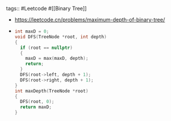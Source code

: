 tags:: #Leetcode #[[Binary Tree]]

- https://leetcode.cn/problems/maximum-depth-of-binary-tree/
- ```cpp
  int maxD = 0;
  void DFS(TreeNode *root, int depth)
  {
    if (root == nullptr)
    {
      maxD = max(maxD, depth);
      return;
    }
    DFS(root->left, depth + 1);
    DFS(root->right, depth + 1);
  }
  int maxDepth(TreeNode *root)
  {
    DFS(root, 0);
    return maxD;
  }
  ```